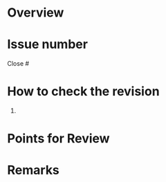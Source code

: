 # Overview <!-- What is the change -->

# Issue number <!-- e.g. Close #123, Fix #456 -->

Close #

# How to check the revision

1.

# Points for Review <!-- Things you want reviewers to check, etc. -->

# Remarks <!-- Any other comments -->

<!-- You don't have to fill in all the blanks, but write the necessary information clearly. -->

